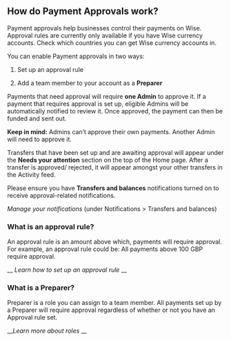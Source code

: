## How do Payment Approvals work?  
Payment approvals help businesses control their payments on Wise. Approval rules are currently only available if you have Wise currency accounts. Check which countries you can get Wise currency accounts in.

You can enable Payment approvals in two ways:

  1. Set up an approval rule

  2. Add a team member to your account as a **Preparer**




Payments that need approval will require **one Admin** to approve it. If a payment that requires approval is set up, eligible Admins will be automatically notified to review it. Once approved, the payment can then be funded and sent out. 

**Keep in mind:** Admins can’t approve their own payments. Another Admin will need to approve it. 

Transfers that have been set up and are awaiting approval will appear under the **Needs your attention** section on the top of the Home page. After a transfer is approved/ rejected, it will appear amongst your other transfers in the Activity feed. 

Please ensure you have **Transfers and balances** notifications turned on to receive approval-related notifications. 

_Manage your notifications_ (under Notifications > Transfers and balances)

### What is an approval rule?

An approval rule is an amount above which, payments will require approval. For example, an approval rule could be: All payments above 100 GBP require approval.

 __ _Learn how to set up an approval rule_ __

### What is a Preparer?

Preparer is a role you can assign to a team member. All payments set up by a Preparer will require approval regardless of whether or not you have an Approval rule set. 

___Learn more about roles_ __
